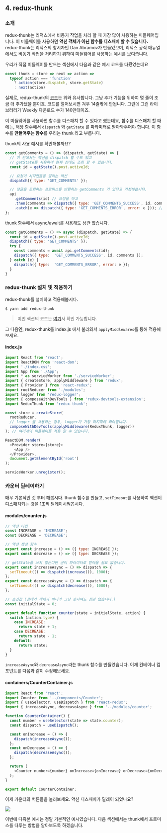 ## 4. redux-thunk 

### 소개

redux-thunk는 리덕스에서 비동기 작업을 처리 할 때 가장 많이 사용하는 미들웨어입니다. 이 미들웨어를 사용하면 **액션 객체가 아닌 함수를 디스패치 할 수 있습니다.** redux-thunk는 리덕스의 창시자인 Dan Abramov가 만들었으며, 리덕스 공식 매뉴얼에서도 비동기 작업을 처리하기 위하여 미들웨어를 사용하는 예시를 보여줍니다.

우리가 직접 미들웨어를 만드는 섹션에서 다음과 같은 예시 코드를 다뤘었는데요

```javascript
const thunk = store => next => action =>
  typeof action === 'function'
    ? action(store.dispatch, store.getState)
    : next(action)
```

실제로, redux-thunk의 [코드](https://github.com/reduxjs/redux-thunk/blob/master/src/index.js)는 위와 유사합니다. 그냥 추가 기능을 위하여 몇 줄이 조금 더 추가됐을 뿐이죠. 코드를 열어보시면 겨우 14줄밖에 안됩니다. 그런데 그런 라이브러리가 Weekly 다운로드 수가 140만대이죠.

이 미들웨어를 사용하면 함수를 디스패치 할 수 있다고 했는데요, 함수를 디스패치 할 때에는, 해당 함수에서 `dispatch` 와 `getState` 를 파라미터로 받아와주어야 합니다. 이 함수를 **만들어주는 함수**를 우리는 thunk 라고 부릅니다.

thunk의 사용 예시를 확인해볼까요?

```javascript
const getComments = () => (dispatch, getState) => {
  // 이 안에서는 액션을 dispatch 할 수도 있고
  // getState를 사용하여 현재 상태도 조회 할 수 있습니다.
  const id = getState().post.activeId;

  // 요청이 시작했음을 알리는 액션
  dispatch({ type: 'GET_COMMENTS' });

  // 댓글을 조회하는 프로미스를 반환하는 getComments 가 있다고 가정해봅시다.
  api
    .getComments(id) // 요청을 하고
    .then(comments => dispatch({ type: 'GET_COMMENTS_SUCCESS', id, comments })) // 성공시
    .catch(e => dispatch({ type: 'GET_COMMENTS_ERROR', error: e })); // 실패시
};
```

thunk 함수에서 async/await를 사용해도 상관 없습니다.

```javascript
const getComments = () => async (dispatch, getState) => {
  const id = getState().post.activeId;
  dispatch({ type: 'GET_COMMENTS' });
  try {
    const comments = await api.getComments(id);
    dispatch({ type:  'GET_COMMENTS_SUCCESS', id, comments });
  } catch (e) {
    dispatch({ type:  'GET_COMMENTS_ERROR', error: e });
  }
}
```


### redux-thunk 설치 및 적용하기

redux-thunk를 설치하고 적용해봅시다.

```
$ yarn add redux-thunk
```

> 이번 섹션의 코드는 [여기](https://codesandbox.io/s/1df47)서 확인 가능합니다.

그 다음엔, redux-thunk를 index.js 에서 불러와서 `applyMiddlewares`를 통해 적용해보세요.


#### index.js
```javascript
import React from 'react';
import ReactDOM from 'react-dom';
import './index.css';
import App from './App';
import * as serviceWorker from './serviceWorker';
import { createStore, applyMiddleware } from 'redux';
import { Provider } from 'react-redux';
import rootReducer from './modules';
import logger from 'redux-logger';
import { composeWithDevTools } from 'redux-devtools-extension';
import ReduxThunk from 'redux-thunk';

const store = createStore(
  rootReducer,
  // logger 를 사용하는 경우, logger가 가장 마지막에 와야합니다.
  composeWithDevTools(applyMiddleware(ReduxThunk, logger))
); // 여러개의 미들웨어를 적용 할 수 있습니다.

ReactDOM.render(
  <Provider store={store}>
    <App />
  </Provider>,
  document.getElementById('root')
);

serviceWorker.unregister();
```

### 카운터 딜레이하기

매우 기본적인 것 부터 해봅시다. thunk 함수를 만들고, `setTimeout`를 사용하여 액션이 디스패치되는 것을 1초씩 딜레이시켜봅시다.

#### modules/counter.js
```javascript
// 액션 타입
const INCREASE = 'INCREASE';
const DECREASE = 'DECREASE';

// 액션 생성 함수
export const increase = () => ({ type: INCREASE });
export const decrease = () => ({ type: DECREASE });

// getState를 쓰지 않는다면 굳이 파라미터로 받아올 필요 없습니다.
export const increaseAsync = () => dispatch => {
  setTimeout(() => dispatch(increase()), 1000);
};
export const decreaseAsync = () => dispatch => {
  setTimeout(() => dispatch(decrease()), 1000);
};

// 초깃값 (상태가 객체가 아니라 그냥 숫자여도 상관 없습니다.)
const initialState = 0;

export default function counter(state = initialState, action) {
  switch (action.type) {
    case INCREASE:
      return state + 1;
    case DECREASE:
      return state - 1;
    default:
      return state;
  }
}
```

`increaseAsync`와 `decreaseAsync`라는 thunk 함수를 만들었습니다. 이제 컨테이너 컴포넌트를 다음과 같이 수정해보세요.


#### containers/CounterContainer.js

```javascript
import React from 'react';
import Counter from '../components/Counter';
import { useSelector, useDispatch } from 'react-redux';
import { increaseAsync, decreaseAsync } from '../modules/counter';

function CounterContainer() {
  const number = useSelector(state => state.counter);
  const dispatch = useDispatch();

  const onIncrease = () => {
    dispatch(increaseAsync());
  };
  const onDecrease = () => {
    dispatch(decreaseAsync());
  };

  return (
    <Counter number={number} onIncrease={onIncrease} onDecrease={onDecrease} />
  );
}

export default CounterContainer;
```

이제 카운터의 버튼들을 눌러보세요. 액션 디스패치가 딜레이 되었나요?

![](https://i.imgur.com/LSXLv2C.gif)

이번에 다뤄본 예시는 정말 기본적인 예시였습니다. 다음 섹션에서는 thunk에서 프로미스를 다루는 방법을 알아보도록 하겠습니다.

